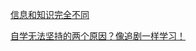 [信息和知识完全不同](https://www.bilibili.com/video/BV16S4y1H7Mx/?spm_id_from=333.999.0.0&vd_source=22af953ea4c09540ad1966711a2d53f0)

[自学无法坚持的两个原因？像追剧一样学习！](https://www.bilibili.com/video/BV1bT4y1i7np/?spm_id_from=333.788.recommend_more_video.9&vd_source=22af953ea4c09540ad1966711a2d53f0)

